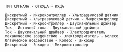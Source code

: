 	
	ТИП СИГНАЛА - ОТКУДА - КУДА 

	Дискретный - Микроконтроллер - Ультразвуковой датчик
	Дискретный - Ультразвуковой датчик - Микроконтроллер
	Дискретный - Микроонтроллер - Двухканальный драйвер
	Ток - Источний тока - Двухканальный драйвер
	Ток - Двухканальный драйвер - Электродвигатель
	Механическое воздействие - Электродвигатель - Колесо
	Оптическое воздействие - Колесо - Энкодер
	Дискретный - Энкодер - Микроконтроллер
